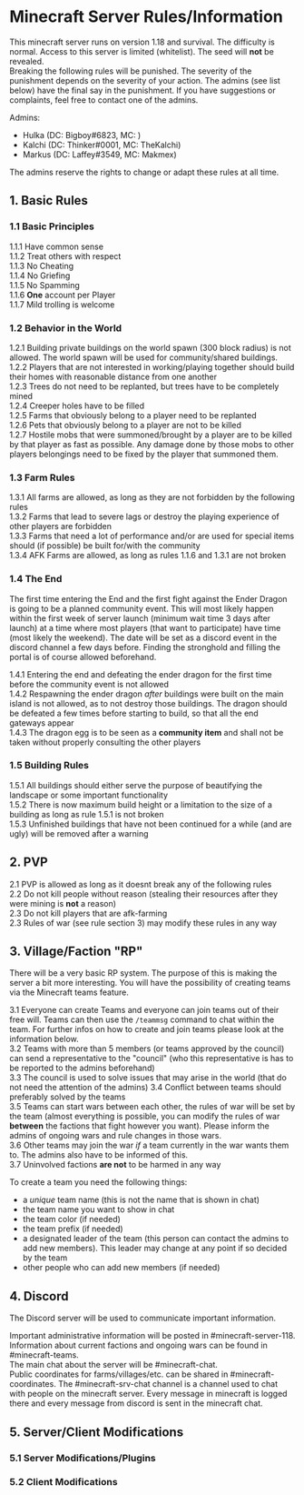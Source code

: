 # Minecraft Server Rules/Information
This minecraft server runs on version 1.18 and survival. The difficulty is normal.
Access to this server is limited (whitelist). The seed will **not** be revealed.  
Breaking the following rules will be punished. The severity of the punishment depends on the severity of your action.
The admins (see list below) have the final say in the punishment. 
If you have suggestions or complaints, feel free to contact one of the admins.

Admins:  
* Hulka (DC: Bigboy#6823, MC: )
* Kalchi (DC: Thinker#0001, MC: TheKalchi)
* Markus (DC: Laffey#3549, MC: Makmex)

The admins reserve the rights to change or adapt these rules at all time.

## 1. Basic Rules
### 1.1 Basic Principles
1.1.1 Have common sense  
1.1.2 Treat others with respect  
1.1.3 No Cheating  
1.1.4 No Griefing  
1.1.5 No Spamming  
1.1.6 **One** account per Player  
1.1.7 Mild trolling is welcome

### 1.2 Behavior in the World
1.2.1 Building private buildings on the world spawn (300 block radius) is not allowed.
The world spawn will be used for community/shared buildings.  
1.2.2 Players that are not interested in working/playing together
should build their homes with reasonable distance from one another  
1.2.3 Trees do not need to be replanted, but trees have to be completely mined  
1.2.4 Creeper holes have to be filled  
1.2.5 Farms that obviously belong to a player need to be replanted  
1.2.6 Pets that obviously belong to a player are not to be killed  
1.2.7 Hostile mobs that were summoned/brought by a player are to be killed by that player as fast as possible.
Any damage done by those mobs to other players belongings need to be fixed by the player that summoned them.

### 1.3 Farm Rules
1.3.1 All farms are allowed, as long as they are not forbidden by the following rules  
1.3.2 Farms that lead to severe lags or destroy the playing experience of other players are forbidden  
1.3.3 Farms that need a lot of performance and/or are used for special items should
(if possible) be built for/with the community  
1.3.4 AFK Farms are allowed, as long as rules 1.1.6 and 1.3.1 are not broken

### 1.4 The End
The first time entering the End and the first fight against the Ender Dragon is going to be a planned community event.
This will most likely happen within the first week of server launch (minimum wait time 3 days after launch) at a time
where most players (that want to participate) have time (most likely the weekend). The date will be set as a discord
event in the discord channel a few days before. Finding the stronghold and filling the portal is of course
allowed beforehand.

1.4.1 Entering the end and defeating the ender dragon for the first time before the community event is not allowed  
1.4.2 Respawning the ender dragon *after* buildings were built on the main island is not allowed,
as to not destroy those buildings. The dragon should be defeated a few times before starting to build, so that all the
end gateways appear  
1.4.3 The dragon egg is to be seen as a **community item** and shall not be taken without properly consulting the other
players

### 1.5 Building Rules
1.5.1 All buildings should either serve the purpose of beautifying the landscape or some important functionality  
1.5.2 There is now maximum build height or a limitation to the size of a building as long as rule 1.5.1 is not broken  
1.5.3 Unfinished buildings that have not been continued for a while (and are ugly) will be removed after a warning

## 2. PVP
2.1 PVP is allowed as long as it doesnt break any of the following rules  
2.2 Do not kill people without reason (stealing their resources after they were mining is **not** a reason)  
2.3 Do not kill players that are afk-farming  
2.3 Rules of war (see rule section 3) may modify these rules in any way

## 3. Village/Faction "RP"
There will be a very basic RP system. The purpose of this is making the server a bit more interesting.
You will have the possibility of creating teams via the Minecraft teams feature.

3.1 Everyone can create Teams and everyone can join teams out of their free will.
Teams can then use the ``/teammsg`` command to chat within the team.
For further infos on how to create and join teams please look at the information below.  
3.2 Teams with more than 5 members (or teams approved by the council) can send a representative to the "council"
(who this representative is has to be reported to the admins beforehand)  
3.3 The council is used to solve issues that may arise in the world (that do not need the attention of the admins)
3.4 Conflict between teams should preferably solved by the teams  
3.5 Teams can start wars between each other, the rules of war will be set by the team (almost everything is possible,
you can modify the rules of war **between** the factions that fight however you want).
Please inform the admins of ongoing wars and rule changes in those wars.  
3.6 Other teams may join the war *if* a team currently in the war wants them to. The admins also have to be
informed of this.  
3.7 Uninvolved factions **are not** to be harmed in any way

To create a team you need the following things:
* a *unique* team name (this is not the name that is shown in chat)
* the team name you want to show in chat
* the team color (if needed)
* the team prefix (if needed)
* a designated leader of the team (this person can contact the admins to add new members). This leader may
  change at any point if so decided by the team
* other people who can add new members (if needed)

## 4. Discord
The Discord server will be used to communicate important information.

Important administrative information will be posted in #minecraft-server-118.  
Information about current factions and ongoing wars can be found in #minecraft-teams.  
The main chat about the server will be #minecraft-chat.  
Public coordinates for farms/villages/etc. can be shared in #minecraft-coordinates.
The #minecraft-srv-chat channel is a channel used to chat with people on the minecraft server. Every
message in minecraft is logged there and every message from discord is sent in the minecraft chat.

## 5. Server/Client Modifications
### 5.1 Server Modifications/Plugins
### 5.2 Client Modifications

